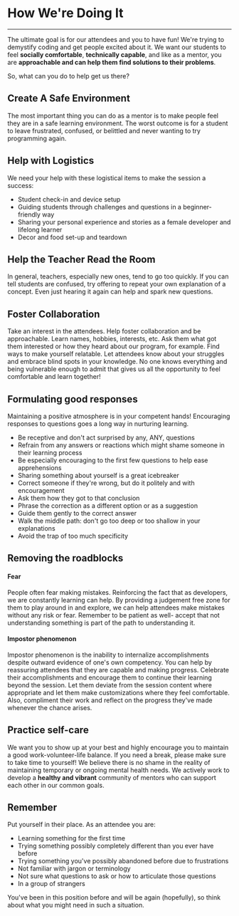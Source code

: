 # How We're Doing It

---
The ultimate goal is for our attendees and you to have fun! We're trying to demystify coding and get people excited about it. We want our students to feel **socially comfortable**, **technically capable**, and like as a mentor, you are **approachable and can help them find solutions to their problems**.

So, what can you do to help get us there?

## Create A Safe Environment
The most important thing you can do as a mentor is to make people feel they are in a safe learning environment. The worst outcome is for a student to leave frustrated, confused, or belittled and never wanting to try programming again.

## Help with Logistics
We need your help with these logistical items to make the session a success:
* Student check-in and device setup
* Guiding students through challenges and questions in a beginner-friendly way
* Sharing your personal experience and stories as a female developer and lifelong learner
* Decor and food set-up and teardown

## Help the Teacher Read the Room
In general, teachers, especially new ones, tend to go too quickly. If you can tell students are confused, try offering to repeat your own explanation of a concept. Even just hearing it again can help and spark new questions.

## Foster Collaboration
Take an interest in the attendees. Help foster collaboration and be approachable. Learn names, hobbies, interests, etc. Ask them what got them interested or how they heard about our program, for example. Find ways to make yourself relatable. Let attendees know about your struggles and embrace blind spots in your knowledge.
No one knows everything and being vulnerable enough to admit that gives us all the opportunity to feel comfortable and learn together!

## Formulating good responses
Maintaining a positive atmosphere is in your competent hands! Encouraging responses to questions goes a long way in nurturing learning.
* Be receptive and don't act surprised by any, ANY, questions
* Refrain from any answers or reactions which might shame someone in their learning process
* Be especially encouraging to the first few questions to help ease apprehensions
* Sharing something about yourself is a great icebreaker
* Correct someone if they're wrong, but do it politely and with encouragement
 * Ask them how they got to that conclusion
 * Phrase the correction as a different option or as a suggestion
 * Guide them gently to the correct answer
* Walk the middle path: don't go too deep or too shallow in your explanations
* Avoid the trap of too much specificity

## Removing the roadblocks
#### Fear
People often fear making mistakes. Reinforcing the fact that as developers, we are constantly learning can help. By providing a judgement free zone for them to play around in and explore, we can help attendees make mistakes without any risk or fear. Remember to be patient as well- accept that not understanding something is part of the path to understanding it. 

#### Impostor phenomenon
Impostor phenomenon is the inability to internalize accomplishments despite outward evidence of one's own competency. You can help by reassuring attendees that they are capable and making progress. Celebrate their accomplishments and encourage them to continue their learning beyond the session. Let them deviate from the session content where appropriate and let them make customizations where they feel comfortable. Also, compliment their work and reflect on the progress they've made whenever the chance arises.

## Practice self-care
We want you to show up at your best and highly encourage you to maintain a good work-volunteer-life balance. If you need a break, please make sure to take time to yourself! We believe there is no shame in the reality of maintaining temporary or ongoing mental health needs. We actively work to develop a **healthy and vibrant** community of mentors who can support each other in our common goals.

## Remember
Put yourself in their place. As an attendee you are:
* Learning something for the first time
* Trying something possibly completely different than you ever have before
* Trying something you've possibly abandoned before due to frustrations
* Not familiar with jargon or terminology
* Not sure what questions to ask or how to articulate those questions
* In a group of strangers

You've been in this position before and will be again \(hopefully\), so think about what you might need in such a situation.

